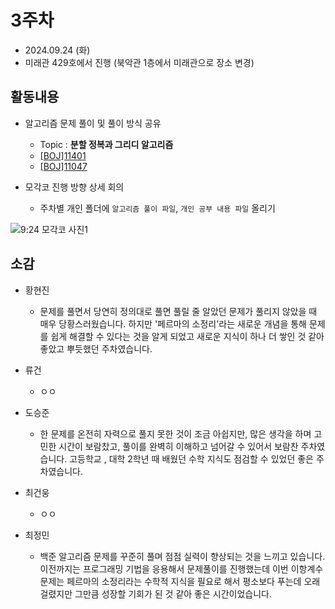 # 3주차
- 2024.09.24 (화)
- 미래관 429호에서 진행 (북악관 1층에서 미래관으로 장소 변경)

## 활동내용
- 알고리즘 문제 풀이 및 풀이 방식 공유
  - Topic : **분할 정복과 그리디 알고리즘**
  - [[BOJ]11401](https://www.acmicpc.net/problem/11401)
  - [[BOJ]11047](https://www.acmicpc.net/problem/11047)
    
- 모각코 진행 방향 상세 회의
  - 주차별 개인 폴더에 `알고리즘 풀이 파일`, `개인 공부 내용 파일` 올리기
 
![9:24 모각코 사진1](https://github.com/user-attachments/assets/9dac3fe9-6577-4a72-8c77-167815d17e39)


## 소감
- 황현진
  - 문제를 풀면서 당연히 정의대로 풀면 풀릴 줄 알았던 문제가 풀리지 않았을 때 매우 당황스러웠습니다. 하지만 '페르마의 소정리'라는 새로운 개념을 통해 문제를 쉽게 해결할 수 있다는 것을 알게 되었고 새로운 지식이 하나 더 쌓인 것 같아 좋았고 뿌듯했던 주차였습니다.
 
- 류건
  - ㅇㅇ

- 도승준
  - 한 문제를 온전히 자력으로 풀지 못한 것이 조금 아쉽지만, 많은 생각을 하며 고민한 시간이 보람찼고, 풀이를 완벽히 이해하고 넘어갈 수 있어서 보람찬 주차였습니다. 고등학교 , 대학 2학년 때 배웠던 수학 지식도 점검할 수 있었던 좋은 주차였습니다.

- 최건웅
  - ㅇㅇ 
  
- 최정민
  - 백준 알고리즘 문제를 꾸준히 풀며 점점 실력이 향상되는 것을 느끼고 있습니다. 이전까지는 프로그래밍 기법을 응용해서 문제풀이를 진행했는데 이번 이항계수 문제는 페르마의 소정리라는 수학적 지식을 필요로 해서 평소보다 푸는데 오래 걸렸지만 그만큼 성장할 기회가 된 것 같아 좋은 시간이었습니다. 
